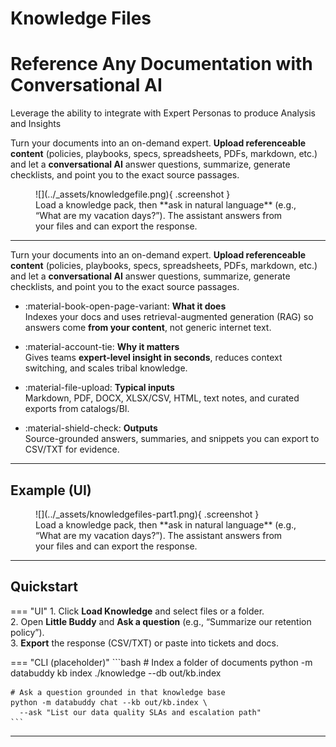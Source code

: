 # Knowledge Files

# Reference Any Documentation with Conversational AI
Leverage the ability to integrate with Expert Personas to produce  Analysis and Insights

Turn your documents into an on-demand expert. **Upload referenceable content** (policies, playbooks, specs, spreadsheets, PDFs, markdown, etc.) and let a **conversational AI** answer questions, summarize, generate checklists, and point you to the exact source passages.

<figure markdown>
  ![](../_assets/knowledgefile.png){ .screenshot }
  <figcaption>Load a knowledge pack, then **ask in natural language** (e.g., “What are my vacation days?”). The assistant answers from your files and can export the response.</figcaption>
</figure>

---
Turn your documents into an on-demand expert. **Upload referenceable content** (policies, playbooks, specs, spreadsheets, PDFs, markdown, etc.) and let a **conversational AI** answer questions, summarize, generate checklists, and point you to the exact source passages.

<div class="grid cards" markdown>

- :material-book-open-page-variant: **What it does**  
  Indexes your docs and uses retrieval-augmented generation (RAG) so answers come **from your content**, not generic internet text.

- :material-account-tie: **Why it matters**  
  Gives teams **expert-level insight in seconds**, reduces context switching, and scales tribal knowledge.

- :material-file-upload: **Typical inputs**  
  Markdown, PDF, DOCX, XLSX/CSV, HTML, text notes, and curated exports from catalogs/BI.

- :material-shield-check: **Outputs**  
  Source-grounded answers, summaries, and snippets you can export to CSV/TXT for evidence.

</div>

---

## Example (UI)

<figure markdown>
  ![](../_assets/knowledgefiles-part1.png){ .screenshot }
  <figcaption>Load a knowledge pack, then **ask in natural language** (e.g., “What are my vacation days?”). The assistant answers from your files and can export the response.</figcaption>
</figure>

---

## Quickstart

=== "UI"
    1. Click **Load Knowledge** and select files or a folder.  
    2. Open **Little Buddy** and **Ask a question** (e.g., “Summarize our retention policy”).  
    3. **Export** the response (CSV/TXT) or paste into tickets and docs.

=== "CLI (placeholder)"
    ```bash
    # Index a folder of documents
    python -m databuddy kb index ./knowledge --db out/kb.index

    # Ask a question grounded in that knowledge base
    python -m databuddy chat --kb out/kb.index \
      --ask "List our data quality SLAs and escalation path"
    ```

---

